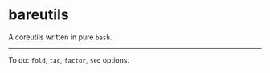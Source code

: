 # bareutils

A coreutils written in pure `bash`.

---
To do: `fold`, `tac`, `factor`, `seq` options.
